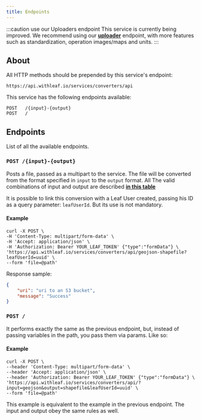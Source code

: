 ```yaml
---
title: Endpoints
---
```



:::caution use our Uploaders endpoint
This service is currently being improved. We recommend using our 
**[uploader](http://localhost:3000/docs/docs/operations_endpoints#upload-a-file)**
endpoint, with more features such as standardization, operation images/maps and units.
:::


## About
All HTTP methods should be prepended by this service's endpoint:

```
https://api.withleaf.io/services/converters/api
```

This service has the following endpoints available:

```
POST   /{input}-{output}
POST   /
```

## Endpoints

List of all the available endpoints.

### `POST /{input}-{output}`
Posts a file, passed as a multipart to the service. The file will be converted from the format specified in `input` to the `output` format. All The valid combinations of input and output are described **[in this table](/docs/docs/converters_overview#available-converters)**

It is possible to link this conversion with a Leaf User created, passing his ID as a query parameter: `leafUserId`. But its use is not mandatory.

#### Example
```shell
curl -X POST \
-H 'Content-Type: multipart/form-data' \
-H 'Accept: application/json' \
-H 'Authorization: Bearer YOUR_LEAF_TOKEN' {"type":"formData"} \
'https://api.withleaf.io/services/converters/api/geojson-shapefile?leafUserId=uuid' \
--form 'file=@path'
```

Response sample:
```json
{
    "uri": "uri to an S3 bucket",
    "message": "Success"
}
```

### `POST /`
It performs exactly the same as the previous endpoint, but, instead of passing
variables in the path, you pass them via params. Like so:

#### Example
```shell
curl -X POST \
--header 'Content-Type: multipart/form-data' \
--header 'Accept: application/json' \
--header 'Authorization: Bearer YOUR_LEAF_TOKEN' {"type":"formData"} \
'https://api.withleaf.io/services/converters/api/?input=geojson&output=shapefile&leafUserId=uuid' \
--form 'file=@path'
```

This example is equivalent to the example in the previous endpoint. The input and output obey the same rules as well.
